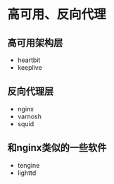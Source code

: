# 高可用、反向代理  

## 高可用架构层

- heartbit 
- keeplive

## 反向代理层

- nginx
- varnosh
- squid

## 和nginx类似的一些软件

- tengine
- lighttd



